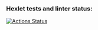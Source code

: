### Hexlet tests and linter status:
[![Actions Status](https://github.com/alexxis/ansible-project-76/workflows/hexlet-check/badge.svg)](https://github.com/alexxis/ansible-project-76/actions)